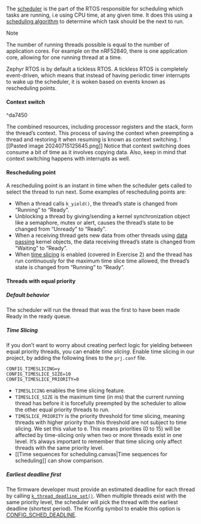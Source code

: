 The [scheduler](https://developer.nordicsemi.com/nRF_Connect_SDK/doc/latest/zephyr/kernel/services/scheduling/index.html) is the part of the RTOS responsible for scheduling which tasks are running, i.e using CPU time, at any given time. It does this using a [scheduling algorithm](https://developer.nordicsemi.com/nRF_Connect_SDK/doc/latest/zephyr/kernel/services/scheduling/index.html#scheduling-algorithm) to determine which task should be the next to run.

> [!Note]
> 
> The number of running threads possible is equal to the number of application cores. For example on the nRF52840, there is one application core, allowing for one running thread at a time.

Zephyr RTOS is by default a tickless RTOS. A tickless RTOS is completely event-driven, which means that instead of having periodic timer interrupts to wake up the scheduler, it is woken based on events known as rescheduling points.

#### Context switch

^da7450

The combined resources, including processor registers and the stack, form the thread’s context. This process of saving the context when preempting a thread and restoring it when resuming is known as context switching.
![[Pasted image 20240715125645.png]]
Notice that context switching does consume a bit of time as it involves copying data. Also, keep in mind that context switching happens with interrupts as well.

#### Rescheduling point
A rescheduling point is an instant in time when the scheduler gets called to select the thread to run next. Some examples of rescheduling points are:
- When a thread calls `k_yield()`, the thread’s state is changed from “Running” to “Ready”.
- Unblocking a thread by giving/sending a kernel synchronization object like a semaphore, mutex or alert, causes the thread’s state to be changed from “Unready” to “Ready”.
- When a receiving thread gets new data from other threads using [data passing](https://developer.nordicsemi.com/nRF_Connect_SDK/doc/latest/zephyr/kernel/services/index.html#data-passing) kernel objects, the data receiving thread’s state is changed from “Waiting” to “Ready”.
- When [time slicing](https://developer.nordicsemi.com/nRF_Connect_SDK/doc/latest/kconfig/index.html#CONFIG_TIMESLICING) is enabled (covered in Exercise 2) and the thread has run continuously for the maximum time slice time allowed, the thread’s state is changed from “Running” to “Ready”.

#### Threads with equal priority

##### Default behavior
The scheduler will run the thread that was the first to have been made Ready in the ready queue.
##### Time Slicing
If you don’t want to worry about creating perfect logic for yielding between equal priority threads, you can enable _time slicing_.
Enable time slicing in our project, by adding the following lines to the `prj.conf` file.
```c-like
CONFIG_TIMESLICING=y
CONFIG_TIMESLICE_SIZE=10
CONFIG_TIMESLICE_PRIORITY=0
```
- `TIMESLICING` enables the time slicing feature.
- `TIMESLICE_SIZE` is the maximum time (in ms) that the current running thread has before it is forcefully preempted by the scheduler to allow the other equal priority threads to run.
- `TIMESLICE_PRIORITY` is the priority threshold for time slicing, meaning threads with higher priority than this threshold are not subject to time slicing. We set this value to `0`. This means priorities (0 to 15) will be affected by time-slicing only when two or more threads exist in one level. It’s always important to remember that time slicing only affect threads with the same priority level.
- [[Time sequences for scheduling.canvas|Time sequences for scheduling]] can show comparison.

##### Earliest deadline first
The firmware developer must provide an estimated deadline for each thread by calling [`k_thread_deadline_set()`](https://developer.nordicsemi.com/nRF_Connect_SDK/doc/latest/zephyr/kernel/services/threads/index.html#c.k_thread_deadline_set). When multiple threads exist with the same priority level, the scheduler will pick the thread with the earliest deadline (shortest period).
The Kconfig symbol to enable this option is [CONFIG_SCHED_DEADLINE](https://developer.nordicsemi.com/nRF_Connect_SDK/doc/latest/kconfig/index.html#CONFIG_SCHED_DEADLINE).